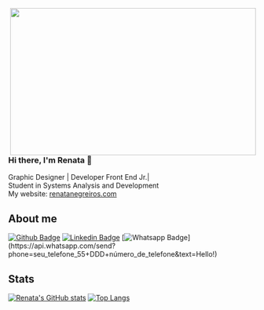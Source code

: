 <img align="right" width="500" height="300" src="https://github.com/renatanegreiros01/RenataNegreiros01/blob/main/Scaffold_hello_world.gif">

### Hi there, I'm Renata 👋
Graphic Designer | Developer Front End Jr.|
<br>
Student in Systems Analysis and Development
<br>
My website: <a href="https://www.renatanegreiros.com" target="_blank">renatanegreiros.com</a>   

## About me 

[![Github Badge](https://img.shields.io/badge/-Github-000?style=flat-square&logo=Github&logoColor=white&link=https://www.github.com/renatanegreiros01)](https://www.github.com/renatanegreiros01)
[![Linkedin Badge](https://img.shields.io/badge/-LinkedIn-blue?style=flat-square&logo=Linkedin&logoColor=white&link=https://www.linkedin.com/in/renata-de-negreiros-mendes-396707203)](https://www.linkedin.com/in/renata-de-negreiros-mendes-396707203)
[![Whatsapp Badge](https://img.shields.io/badge/-Whatsapp-4CA143?style=flat-square&labelColor=4CA143&logo=whatsapp&logoColor=white&link=https://api.whatsapp.com/send?phone=seu_telefone_55+DDD+número_de_telefone&text=Hello!)](https://api.whatsapp.com/send?phone=seu_telefone_55+DDD+número_de_telefone&text=Hello!)

## Stats 
[![Renata's GitHub stats](https://github-readme-stats.vercel.app/api?username=renatanegreiros01)](https://github.com/renatanegreiros01/github-readme-stats)
[![Top Langs](https://github-readme-stats.vercel.app/api/top-langs/?username=anuraghazra&layout=compact)](https://github.com/anuraghazra/github-readme-stats)

